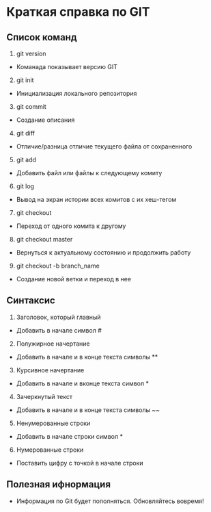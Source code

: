# Краткая справка по GIT

## Список команд

1. git version
* Команада показывает версию GIT
2. git init
* Инициализация локального репозитория
3. git commit
* Создание описания
4. git diff
* Отличие/разница отличие текущего файла от сохраненного
5. git add
* Добавить файл или файлы к следующему комиту
6. git log
* Вывод на экран истории всех комитов с их хеш-тегом
7. git checkout
* Переход от одного комита к другому
8. git checkout master
* Вернуться к актуальному состоянию и продолжить работу
9. git checkout -b branch_name
* Создание новой ветки и переход в нее

## Синтаксис 

1. Заголовок, который главный
* Добавить в начале символ #
2. Полужирное начертание
* Добавить в начале и в конце текста символы **
3. Курсивное начертание
* Добавить в начале и вконце текста символ *
4. Зачеркнутый текст
* Добавить в начале и в конце текста символы ~~
5. Ненумерованные строки 
* Добавить в начале строки символ *
6. Нумерованные строки
* Поставить цифру с точкой в начале строки

## Полезная ифнормация
* Информация по Git будет пополняться. Обновляйтесь вовремя!